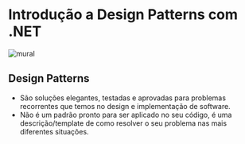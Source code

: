 # Introdução a Design Patterns com .NET
![mural](https://user-images.githubusercontent.com/72028645/132047300-35966d45-7c03-466e-a5fa-6d3510b5aaa6.png)

## Design Patterns
- São soluções elegantes, testadas e aprovadas para problemas recorrentes que temos no design e implementação de software.
- Não é um padrão pronto para ser aplicado no seu código, é uma descrição/template de como resolver o seu problema nas mais diferentes situações. 
